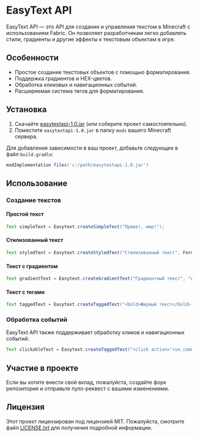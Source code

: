 
# EasyText API

EasyText API — это API для создания и управления текстом в Minecraft с использованием Fabric. Он позволяет разработчикам легко добавлять стили, градиенты и другие эффекты к текстовым объектам в игре.

## Особенности

- Простое создание текстовых объектов с помощью форматирования.
- Поддержка градиентов и HEX-цветов.
- Обработка кликовых и навигационных событий.
- Расширяемая система тегов для форматирования.

## Установка

1. Скачайте [easytextapi-1.0.jar](https://github.com/greentea1337/EasyTextAPI/releases/download/pre-release/easytextapi-1.0.jar) (или соберите проект самостоятельно).
2. Поместите `easytextapi-1.0.jar` в папку `mods` вашего Minecraft сервера.

Для добавления зависимости в ваш проект, добавьте следующее в файл `build.gradle`:

```groovy
modImplementation files('c:/path/easytextapi-1.0.jar')
```

## Использование

### Создание текстов

#### Простой текст

```java
Text simpleText = Easytext.createSimpleText("Привет, мир!");
```

#### Стилизованный текст

```java
Text styledText = Easytext.createStyledText("Стилизованный текст", Formatting.BOLD, Formatting.ITALIC);
```

#### Текст с градиентом

```java
Text gradientText = Easytext.createGradientText("Градиентный текст", "#FF0000", "#0000FF");
```

#### Текст с тегами

```java
Text taggedText = Easytext.createTaggedText("<bold>Жирный текст</bold> <color=red>Красный текст</color>");
```

### Обработка событий

EasyText API также поддерживает обработку кликов и навигационных событий:

```java
Text clickableText = Easytext.createTaggedText("<click action='run_command' value='/say Привет!'>Нажми на меня!</click>");
```

## Участие в проекте

Если вы хотите внести свой вклад, пожалуйста, создайте форк репозитория и отправьте пулл-реквест с вашими изменениями.

## Лицензия

Этот проект лицензирован под лицензией MIT. Пожалуйста, смотрите файл [LICENSE.txt](LICENSE.txt) для получения подробной информации.
